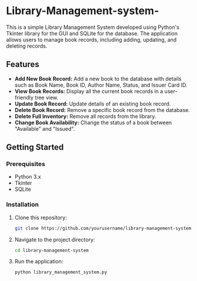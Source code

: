 # Library-Management-system-


This is a simple Library Management System developed using Python's Tkinter library for the GUI and SQLite for the database. The application allows users to manage book records, including adding, updating, and deleting records.

## Features

- **Add New Book Record:** Add a new book to the database with details such as Book Name, Book ID, Author Name, Status, and Issuer Card ID.
- **View Book Records:** Display all the current book records in a user-friendly tree view.
- **Update Book Record:** Update details of an existing book record.
- **Delete Book Record:** Remove a specific book record from the database.
- **Delete Full Inventory:** Remove all records from the library.
- **Change Book Availability:** Change the status of a book between "Available" and "Issued".

## Getting Started

### Prerequisites

- Python 3.x
- Tkinter
- SQLite

### Installation

1. Clone this repository:
   ```bash
   git clone https://github.com/yourusername/library-management-system.git


2. Navigate to the project directory:
   ```bash
   cd library-management-system

3. Run the application:
   ```bash
   python library_management_system.py


